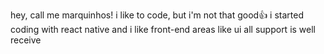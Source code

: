 hey, call me marquinhos!
i like to code, but i'm not that good👍
i started coding with react native and i like front-end areas like ui
all support is well receive

<!---
marquinhosjpg/marquinhosjpg is a ✨ special ✨ repository because its `README.md` (this file) appears on your GitHub profile.
You can click the Preview link to take a look at your changes.
--->
